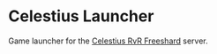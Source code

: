 # Celestius Launcher

Game launcher for the [Celestius RvR Freeshard](https://celestiusrvr.com/how-to-play/) server.
